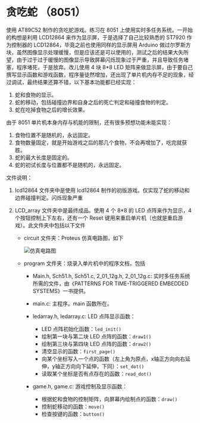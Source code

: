 贪吃蛇 （8051）
==========

使用 AT89C52 制作的贪吃蛇游戏。练习在 8051 上使用实时多任务系统。一开始的构想是利用 LCD12864 来作为显示屏，于是选择了自己比较熟悉的 ST7920 作为控制器的 LCD12864，毕竟之前也使用同样的显示屏用 Arduino 做过尔罗斯方块，虽然图像显示处理缓慢，但是应该还是可以使用的，测试之后的结果大失所望，由于过于过于缓慢的图像显示导致屏幕闪烁现象过于严重，并且导致任务堵塞，程序堵死，于是放弃。改儿使用 4 块 8*8 LED 矩阵来做显示屏，由于要自己撰写显示函数和游戏函数，程序量徒然增加，还出现了单片机内存不足的现象，经过调试，最终结果还算不错，以下基本功能都已经实现：

1. 蛇和食物的显示。
2. 蛇的移动，包括碰撞边界和自身之后的死亡判定和碰撞食物的判定。
3. 蛇在吃掉食物之后的增长效果。

由于 8051 单片机本身内存与机能的限制，还有很多预想功能未能实现：

1. 食物位置不是随机的，永远固定。
2. 食物数量固定，就是开始游戏之后的那几个食物，不会再增加了，吃完就获胜。
3. 蛇的最大长度是固定的。
4. 蛇的初试长度与位置都不是随机的，永远固定。

文件说明：

1. lcd12864 文件夹中是使用 lcd12864 制作的初版游戏。仅实现了蛇的移动和边界碰撞判定。闪烁现象严重
2. LCD_array 文件夹中是最终成品。使用 4 个 8*8 的 LED 点阵来作为显示，4个按钮控制上下左右，还有一个 Reset 键用来重启单片机（也就是重启游戏）。此文件夹中包括以下文件

   + circuit 文件夹：Proteus 仿真电路图，如下
   
     ![仿真电路图](https://lh5.googleusercontent.com/-lG-RF7FdufE/UmJ34xQ_jUI/AAAAAAAABS8/sQYAz3mA0DA/s720/circuit.jpg)
   + program 文件夹：烧录入单片机中的程序文档，包括
   
     - Main.h, Sch51.h, Sch51.c, 2_01_12g.h, 2_01_12g.c: 实时多任务系统所需的文件，由《PATTERNS FOR TIME-TRIGGERED EMBEDDED SYSTEMS》一书提供。
     - main.c: 主程序。main 函数所在。
     - ledarray.h, ledarray.c: LED 点阵显示函数：
     
       - LED 点阵初始化函数：```led_init()```
       - 绘制第一块与第二块 LED 点阵的函数：```draw1()```
       - 绘制第三块与第四块 LED 点阵的函数：```draw2()```
       - 清空显示的函数：```first_page()```
       - 向某个坐标写入一个点的函数（左上角为原点，x轴正方向向右延伸，y轴正方向向下延伸，下同）：```set_dot()```
       - 读取某个坐标是否有点存在的函数：```read_dot()```
     - game.h, game.c: 游戏控制及显示函数：
     
       - 根据蛇和食物的控制矩阵，向屏幕内绘制点的函数：```draw()```
       - 控制蛇移动的函数：```move()```
       - 检查按键的函数：```button()```
     
